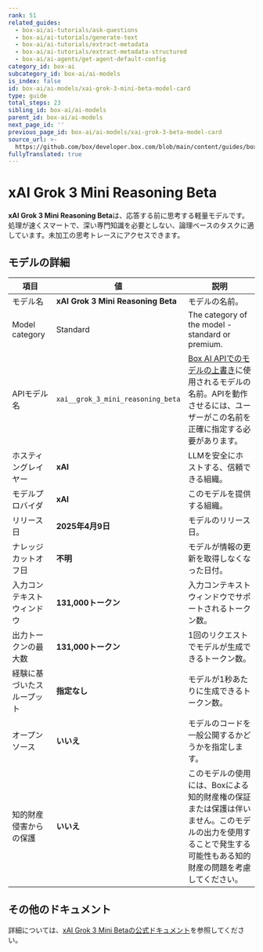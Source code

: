```yaml
---
rank: 51
related_guides:
  - box-ai/ai-tutorials/ask-questions
  - box-ai/ai-tutorials/generate-text
  - box-ai/ai-tutorials/extract-metadata
  - box-ai/ai-tutorials/extract-metadata-structured
  - box-ai/ai-agents/get-agent-default-config
category_id: box-ai
subcategory_id: box-ai/ai-models
is_index: false
id: box-ai/ai-models/xai-grok-3-mini-beta-model-card
type: guide
total_steps: 23
sibling_id: box-ai/ai-models
parent_id: box-ai/ai-models
next_page_id: ''
previous_page_id: box-ai/ai-models/xai-grok-3-beta-model-card
source_url: >-
  https://github.com/box/developer.box.com/blob/main/content/guides/box-ai/ai-models/xai-grok-3-mini-beta-model-card.md
fullyTranslated: true
---
```

# xAI Grok 3 Mini Reasoning Beta

**xAI Grok 3 Mini Reasoning Beta**は、応答する前に思考する軽量モデルです。処理が速くスマートで、深い専門知識を必要としない、論理ベースのタスクに適しています。未加工の思考トレースにアクセスできます。

## モデルの詳細

| 項目             | 値                                  | 説明                                                                                 |
| -------------- | ---------------------------------- | ---------------------------------------------------------------------------------- |
| モデル名           | **xAI Grok 3 Mini Reasoning Beta** | モデルの名前。                                                                            |
| Model category | Standard                           | The category of the model - standard or premium.                                   |
| APIモデル名        | `xai__grok_3_mini_reasoning_beta`  | [Box AI APIでのモデルの上書き][overrides]に使用されるモデルの名前。APIを動作させるには、ユーザーがこの名前を正確に指定する必要があります。 |
| ホスティングレイヤー     | **xAI**                            | LLMを安全にホストする、信頼できる組織。                                                              |
| モデルプロバイダ       | **xAI**                            | このモデルを提供する組織。                                                                      |
| リリース日          | **2025年4月9日**                      | モデルのリリース日。                                                                         |
| ナレッジカットオフ日     | **不明**                             | モデルが情報の更新を取得しなくなった日付。                                                              |
| 入力コンテキストウィンドウ  | **131,000トークン**                    | 入力コンテキストウィンドウでサポートされるトークン数。                                                        |
| 出力トークンの最大数     | **131,000トークン**                    | 1回のリクエストでモデルが生成できるトークン数。                                                           |
| 経験に基づいたスループット  | **指定なし**                           | モデルが1秒あたりに生成できるトークン数。                                                              |
| オープンソース        | **いいえ**                            | モデルのコードを一般公開するかどうかを指定します。                                                          |
| 知的財産侵害からの保護    | **いいえ**                            | このモデルの使用には、Boxによる知的財産権の保証または保護は伴いません。このモデルの出力を使用することで発生する可能性もある知的財産の問題を考慮してください。   |

## その他のドキュメント

詳細については、[xAI Grok 3 Mini Betaの公式ドキュメント][xai-grok-models]を参照してください。

[xai-grok-models]: https://docs.x.ai/docs/models

[overrides]: g://box-ai/ai-agents/ai-agent-overrides
